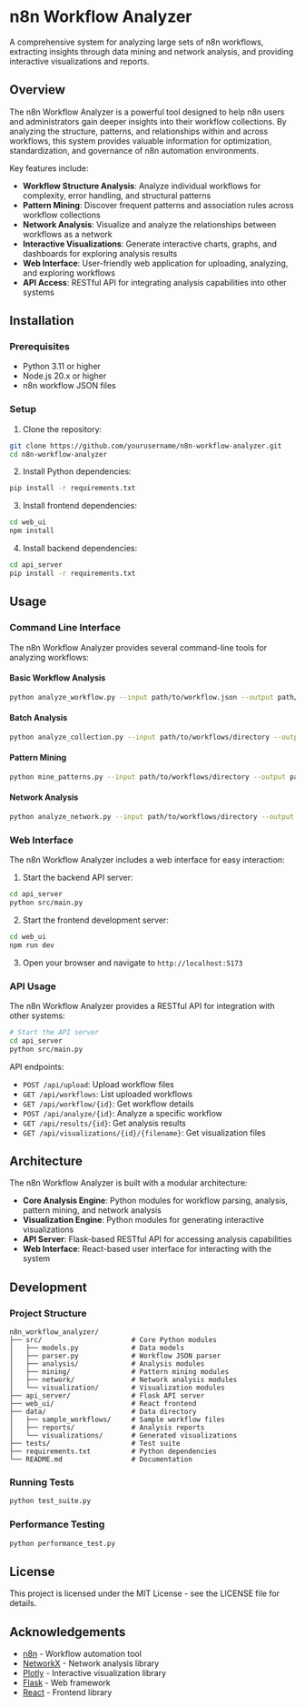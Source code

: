 # n8n Workflow Analyzer

A comprehensive system for analyzing large sets of n8n workflows, extracting insights through data mining and network analysis, and providing interactive visualizations and reports.

## Overview

The n8n Workflow Analyzer is a powerful tool designed to help n8n users and administrators gain deeper insights into their workflow collections. By analyzing the structure, patterns, and relationships within and across workflows, this system provides valuable information for optimization, standardization, and governance of n8n automation environments.

Key features include:

- **Workflow Structure Analysis**: Analyze individual workflows for complexity, error handling, and structural patterns
- **Pattern Mining**: Discover frequent patterns and association rules across workflow collections
- **Network Analysis**: Visualize and analyze the relationships between workflows as a network
- **Interactive Visualizations**: Generate interactive charts, graphs, and dashboards for exploring analysis results
- **Web Interface**: User-friendly web application for uploading, analyzing, and exploring workflows
- **API Access**: RESTful API for integrating analysis capabilities into other systems

## Installation

### Prerequisites

- Python 3.11 or higher
- Node.js 20.x or higher
- n8n workflow JSON files

### Setup

1. Clone the repository:

```bash
git clone https://github.com/yourusername/n8n-workflow-analyzer.git
cd n8n-workflow-analyzer
```

2. Install Python dependencies:

```bash
pip install -r requirements.txt
```

3. Install frontend dependencies:

```bash
cd web_ui
npm install
```

4. Install backend dependencies:

```bash
cd api_server
pip install -r requirements.txt
```

## Usage

### Command Line Interface

The n8n Workflow Analyzer provides several command-line tools for analyzing workflows:

#### Basic Workflow Analysis

```bash
python analyze_workflow.py --input path/to/workflow.json --output path/to/output
```

#### Batch Analysis

```bash
python analyze_collection.py --input path/to/workflows/directory --output path/to/output
```

#### Pattern Mining

```bash
python mine_patterns.py --input path/to/workflows/directory --output path/to/output
```

#### Network Analysis

```bash
python analyze_network.py --input path/to/workflows/directory --output path/to/output
```

### Web Interface

The n8n Workflow Analyzer includes a web interface for easy interaction:

1. Start the backend API server:

```bash
cd api_server
python src/main.py
```

2. Start the frontend development server:

```bash
cd web_ui
npm run dev
```

3. Open your browser and navigate to `http://localhost:5173`

### API Usage

The n8n Workflow Analyzer provides a RESTful API for integration with other systems:

```bash
# Start the API server
cd api_server
python src/main.py
```

API endpoints:

- `POST /api/upload`: Upload workflow files
- `GET /api/workflows`: List uploaded workflows
- `GET /api/workflow/{id}`: Get workflow details
- `POST /api/analyze/{id}`: Analyze a specific workflow
- `GET /api/results/{id}`: Get analysis results
- `GET /api/visualizations/{id}/{filename}`: Get visualization files

## Architecture

The n8n Workflow Analyzer is built with a modular architecture:

- **Core Analysis Engine**: Python modules for workflow parsing, analysis, pattern mining, and network analysis
- **Visualization Engine**: Python modules for generating interactive visualizations
- **API Server**: Flask-based RESTful API for accessing analysis capabilities
- **Web Interface**: React-based user interface for interacting with the system

## Development

### Project Structure

```
n8n_workflow_analyzer/
├── src/                      # Core Python modules
│   ├── models.py             # Data models
│   ├── parser.py             # Workflow JSON parser
│   ├── analysis/             # Analysis modules
│   ├── mining/               # Pattern mining modules
│   ├── network/              # Network analysis modules
│   └── visualization/        # Visualization modules
├── api_server/               # Flask API server
├── web_ui/                   # React frontend
├── data/                     # Data directory
│   ├── sample_workflows/     # Sample workflow files
│   ├── reports/              # Analysis reports
│   └── visualizations/       # Generated visualizations
├── tests/                    # Test suite
├── requirements.txt          # Python dependencies
└── README.md                 # Documentation
```

### Running Tests

```bash
python test_suite.py
```

### Performance Testing

```bash
python performance_test.py
```

## License

This project is licensed under the MIT License - see the LICENSE file for details.

## Acknowledgements

- [n8n](https://n8n.io/) - Workflow automation tool
- [NetworkX](https://networkx.org/) - Network analysis library
- [Plotly](https://plotly.com/) - Interactive visualization library
- [Flask](https://flask.palletsprojects.com/) - Web framework
- [React](https://reactjs.org/) - Frontend library

